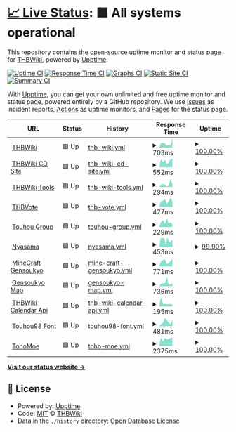 # [📈 Live Status](https://thwiki.github.io/status): <!--live status--> **🟩 All systems operational**

This repository contains the open-source uptime monitor and status page for [THBWiki](https://thwiki.cc/), powered by [Upptime](https://github.com/upptime/upptime).

[![Uptime CI](https://github.com/thwiki/status/workflows/Uptime%20CI/badge.svg)](https://github.com/thwiki/status/actions?query=workflow%3A%22Uptime+CI%22)
[![Response Time CI](https://github.com/thwiki/status/workflows/Response%20Time%20CI/badge.svg)](https://github.com/thwiki/status/actions?query=workflow%3A%22Response+Time+CI%22)
[![Graphs CI](https://github.com/thwiki/status/workflows/Graphs%20CI/badge.svg)](https://github.com/thwiki/status/actions?query=workflow%3A%22Graphs+CI%22)
[![Static Site CI](https://github.com/thwiki/status/workflows/Static%20Site%20CI/badge.svg)](https://github.com/thwiki/status/actions?query=workflow%3A%22Static+Site+CI%22)
[![Summary CI](https://github.com/thwiki/status/workflows/Summary%20CI/badge.svg)](https://github.com/thwiki/status/actions?query=workflow%3A%22Summary+CI%22)

With [Upptime](https://upptime.js.org), you can get your own unlimited and free uptime monitor and status page, powered entirely by a GitHub repository. We use [Issues](https://github.com/thwiki/status/issues) as incident reports, [Actions](https://github.com/thwiki/status/actions) as uptime monitors, and [Pages](https://thwiki.github.io/status) for the status page.

<!--start: status pages-->
<!-- This summary is generated by Upptime (https://github.com/upptime/upptime) -->
<!-- Do not edit this manually, your changes will be overwritten -->
<!-- prettier-ignore -->
| URL | Status | History | Response Time | Uptime |
| --- | ------ | ------- | ------------- | ------ |
| <img alt="" src="https://icons.duckduckgo.com/ip3/thwiki.cc.ico" height="13"> [THBWiki](https://thwiki.cc/%E9%A6%96%E9%A1%B5) | 🟩 Up | [thb-wiki.yml](https://github.com/thwiki/status/commits/HEAD/history/thb-wiki.yml) | <details><summary><img alt="Response time graph" src="./graphs/thb-wiki/response-time-week.png" height="20"> 703ms</summary><br><a href="https://thwiki.github.io/status/history/thb-wiki"><img alt="Response time 535" src="https://img.shields.io/endpoint?url=https%3A%2F%2Fraw.githubusercontent.com%2Fthwiki%2Fstatus%2FHEAD%2Fapi%2Fthb-wiki%2Fresponse-time.json"></a><br><a href="https://thwiki.github.io/status/history/thb-wiki"><img alt="24-hour response time 581" src="https://img.shields.io/endpoint?url=https%3A%2F%2Fraw.githubusercontent.com%2Fthwiki%2Fstatus%2FHEAD%2Fapi%2Fthb-wiki%2Fresponse-time-day.json"></a><br><a href="https://thwiki.github.io/status/history/thb-wiki"><img alt="7-day response time 703" src="https://img.shields.io/endpoint?url=https%3A%2F%2Fraw.githubusercontent.com%2Fthwiki%2Fstatus%2FHEAD%2Fapi%2Fthb-wiki%2Fresponse-time-week.json"></a><br><a href="https://thwiki.github.io/status/history/thb-wiki"><img alt="30-day response time 1588" src="https://img.shields.io/endpoint?url=https%3A%2F%2Fraw.githubusercontent.com%2Fthwiki%2Fstatus%2FHEAD%2Fapi%2Fthb-wiki%2Fresponse-time-month.json"></a><br><a href="https://thwiki.github.io/status/history/thb-wiki"><img alt="1-year response time 598" src="https://img.shields.io/endpoint?url=https%3A%2F%2Fraw.githubusercontent.com%2Fthwiki%2Fstatus%2FHEAD%2Fapi%2Fthb-wiki%2Fresponse-time-year.json"></a></details> | <details><summary><a href="https://thwiki.github.io/status/history/thb-wiki">100.00%</a></summary><a href="https://thwiki.github.io/status/history/thb-wiki"><img alt="All-time uptime 99.08%" src="https://img.shields.io/endpoint?url=https%3A%2F%2Fraw.githubusercontent.com%2Fthwiki%2Fstatus%2FHEAD%2Fapi%2Fthb-wiki%2Fuptime.json"></a><br><a href="https://thwiki.github.io/status/history/thb-wiki"><img alt="24-hour uptime 100.00%" src="https://img.shields.io/endpoint?url=https%3A%2F%2Fraw.githubusercontent.com%2Fthwiki%2Fstatus%2FHEAD%2Fapi%2Fthb-wiki%2Fuptime-day.json"></a><br><a href="https://thwiki.github.io/status/history/thb-wiki"><img alt="7-day uptime 100.00%" src="https://img.shields.io/endpoint?url=https%3A%2F%2Fraw.githubusercontent.com%2Fthwiki%2Fstatus%2FHEAD%2Fapi%2Fthb-wiki%2Fuptime-week.json"></a><br><a href="https://thwiki.github.io/status/history/thb-wiki"><img alt="30-day uptime 98.18%" src="https://img.shields.io/endpoint?url=https%3A%2F%2Fraw.githubusercontent.com%2Fthwiki%2Fstatus%2FHEAD%2Fapi%2Fthb-wiki%2Fuptime-month.json"></a><br><a href="https://thwiki.github.io/status/history/thb-wiki"><img alt="1-year uptime 98.79%" src="https://img.shields.io/endpoint?url=https%3A%2F%2Fraw.githubusercontent.com%2Fthwiki%2Fstatus%2FHEAD%2Fapi%2Fthb-wiki%2Fuptime-year.json"></a></details>
| <img alt="" src="https://icons.duckduckgo.com/ip3/cd.thwiki.cc.ico" height="13"> [THBWiki CD Site](https://cd.thwiki.cc/) | 🟩 Up | [thb-wiki-cd-site.yml](https://github.com/thwiki/status/commits/HEAD/history/thb-wiki-cd-site.yml) | <details><summary><img alt="Response time graph" src="./graphs/thb-wiki-cd-site/response-time-week.png" height="20"> 552ms</summary><br><a href="https://thwiki.github.io/status/history/thb-wiki-cd-site"><img alt="Response time 366" src="https://img.shields.io/endpoint?url=https%3A%2F%2Fraw.githubusercontent.com%2Fthwiki%2Fstatus%2FHEAD%2Fapi%2Fthb-wiki-cd-site%2Fresponse-time.json"></a><br><a href="https://thwiki.github.io/status/history/thb-wiki-cd-site"><img alt="24-hour response time 591" src="https://img.shields.io/endpoint?url=https%3A%2F%2Fraw.githubusercontent.com%2Fthwiki%2Fstatus%2FHEAD%2Fapi%2Fthb-wiki-cd-site%2Fresponse-time-day.json"></a><br><a href="https://thwiki.github.io/status/history/thb-wiki-cd-site"><img alt="7-day response time 552" src="https://img.shields.io/endpoint?url=https%3A%2F%2Fraw.githubusercontent.com%2Fthwiki%2Fstatus%2FHEAD%2Fapi%2Fthb-wiki-cd-site%2Fresponse-time-week.json"></a><br><a href="https://thwiki.github.io/status/history/thb-wiki-cd-site"><img alt="30-day response time 886" src="https://img.shields.io/endpoint?url=https%3A%2F%2Fraw.githubusercontent.com%2Fthwiki%2Fstatus%2FHEAD%2Fapi%2Fthb-wiki-cd-site%2Fresponse-time-month.json"></a><br><a href="https://thwiki.github.io/status/history/thb-wiki-cd-site"><img alt="1-year response time 396" src="https://img.shields.io/endpoint?url=https%3A%2F%2Fraw.githubusercontent.com%2Fthwiki%2Fstatus%2FHEAD%2Fapi%2Fthb-wiki-cd-site%2Fresponse-time-year.json"></a></details> | <details><summary><a href="https://thwiki.github.io/status/history/thb-wiki-cd-site">100.00%</a></summary><a href="https://thwiki.github.io/status/history/thb-wiki-cd-site"><img alt="All-time uptime 99.93%" src="https://img.shields.io/endpoint?url=https%3A%2F%2Fraw.githubusercontent.com%2Fthwiki%2Fstatus%2FHEAD%2Fapi%2Fthb-wiki-cd-site%2Fuptime.json"></a><br><a href="https://thwiki.github.io/status/history/thb-wiki-cd-site"><img alt="24-hour uptime 100.00%" src="https://img.shields.io/endpoint?url=https%3A%2F%2Fraw.githubusercontent.com%2Fthwiki%2Fstatus%2FHEAD%2Fapi%2Fthb-wiki-cd-site%2Fuptime-day.json"></a><br><a href="https://thwiki.github.io/status/history/thb-wiki-cd-site"><img alt="7-day uptime 100.00%" src="https://img.shields.io/endpoint?url=https%3A%2F%2Fraw.githubusercontent.com%2Fthwiki%2Fstatus%2FHEAD%2Fapi%2Fthb-wiki-cd-site%2Fuptime-week.json"></a><br><a href="https://thwiki.github.io/status/history/thb-wiki-cd-site"><img alt="30-day uptime 99.96%" src="https://img.shields.io/endpoint?url=https%3A%2F%2Fraw.githubusercontent.com%2Fthwiki%2Fstatus%2FHEAD%2Fapi%2Fthb-wiki-cd-site%2Fuptime-month.json"></a><br><a href="https://thwiki.github.io/status/history/thb-wiki-cd-site"><img alt="1-year uptime 99.94%" src="https://img.shields.io/endpoint?url=https%3A%2F%2Fraw.githubusercontent.com%2Fthwiki%2Fstatus%2FHEAD%2Fapi%2Fthb-wiki-cd-site%2Fuptime-year.json"></a></details>
| <img alt="" src="https://icons.duckduckgo.com/ip3/tool.thwiki.cc.ico" height="13"> [THBWiki Tools](https://tool.thwiki.cc/) | 🟩 Up | [thb-wiki-tools.yml](https://github.com/thwiki/status/commits/HEAD/history/thb-wiki-tools.yml) | <details><summary><img alt="Response time graph" src="./graphs/thb-wiki-tools/response-time-week.png" height="20"> 294ms</summary><br><a href="https://thwiki.github.io/status/history/thb-wiki-tools"><img alt="Response time 270" src="https://img.shields.io/endpoint?url=https%3A%2F%2Fraw.githubusercontent.com%2Fthwiki%2Fstatus%2FHEAD%2Fapi%2Fthb-wiki-tools%2Fresponse-time.json"></a><br><a href="https://thwiki.github.io/status/history/thb-wiki-tools"><img alt="24-hour response time 647" src="https://img.shields.io/endpoint?url=https%3A%2F%2Fraw.githubusercontent.com%2Fthwiki%2Fstatus%2FHEAD%2Fapi%2Fthb-wiki-tools%2Fresponse-time-day.json"></a><br><a href="https://thwiki.github.io/status/history/thb-wiki-tools"><img alt="7-day response time 294" src="https://img.shields.io/endpoint?url=https%3A%2F%2Fraw.githubusercontent.com%2Fthwiki%2Fstatus%2FHEAD%2Fapi%2Fthb-wiki-tools%2Fresponse-time-week.json"></a><br><a href="https://thwiki.github.io/status/history/thb-wiki-tools"><img alt="30-day response time 230" src="https://img.shields.io/endpoint?url=https%3A%2F%2Fraw.githubusercontent.com%2Fthwiki%2Fstatus%2FHEAD%2Fapi%2Fthb-wiki-tools%2Fresponse-time-month.json"></a><br><a href="https://thwiki.github.io/status/history/thb-wiki-tools"><img alt="1-year response time 281" src="https://img.shields.io/endpoint?url=https%3A%2F%2Fraw.githubusercontent.com%2Fthwiki%2Fstatus%2FHEAD%2Fapi%2Fthb-wiki-tools%2Fresponse-time-year.json"></a></details> | <details><summary><a href="https://thwiki.github.io/status/history/thb-wiki-tools">100.00%</a></summary><a href="https://thwiki.github.io/status/history/thb-wiki-tools"><img alt="All-time uptime 99.95%" src="https://img.shields.io/endpoint?url=https%3A%2F%2Fraw.githubusercontent.com%2Fthwiki%2Fstatus%2FHEAD%2Fapi%2Fthb-wiki-tools%2Fuptime.json"></a><br><a href="https://thwiki.github.io/status/history/thb-wiki-tools"><img alt="24-hour uptime 100.00%" src="https://img.shields.io/endpoint?url=https%3A%2F%2Fraw.githubusercontent.com%2Fthwiki%2Fstatus%2FHEAD%2Fapi%2Fthb-wiki-tools%2Fuptime-day.json"></a><br><a href="https://thwiki.github.io/status/history/thb-wiki-tools"><img alt="7-day uptime 100.00%" src="https://img.shields.io/endpoint?url=https%3A%2F%2Fraw.githubusercontent.com%2Fthwiki%2Fstatus%2FHEAD%2Fapi%2Fthb-wiki-tools%2Fuptime-week.json"></a><br><a href="https://thwiki.github.io/status/history/thb-wiki-tools"><img alt="30-day uptime 100.00%" src="https://img.shields.io/endpoint?url=https%3A%2F%2Fraw.githubusercontent.com%2Fthwiki%2Fstatus%2FHEAD%2Fapi%2Fthb-wiki-tools%2Fuptime-month.json"></a><br><a href="https://thwiki.github.io/status/history/thb-wiki-tools"><img alt="1-year uptime 99.96%" src="https://img.shields.io/endpoint?url=https%3A%2F%2Fraw.githubusercontent.com%2Fthwiki%2Fstatus%2FHEAD%2Fapi%2Fthb-wiki-tools%2Fuptime-year.json"></a></details>
| <img alt="" src="https://icons.duckduckgo.com/ip3/touhou.vote.ico" height="13"> [THBVote](http://touhou.vote/) | 🟩 Up | [thb-vote.yml](https://github.com/thwiki/status/commits/HEAD/history/thb-vote.yml) | <details><summary><img alt="Response time graph" src="./graphs/thb-vote/response-time-week.png" height="20"> 427ms</summary><br><a href="https://thwiki.github.io/status/history/thb-vote"><img alt="Response time 559" src="https://img.shields.io/endpoint?url=https%3A%2F%2Fraw.githubusercontent.com%2Fthwiki%2Fstatus%2FHEAD%2Fapi%2Fthb-vote%2Fresponse-time.json"></a><br><a href="https://thwiki.github.io/status/history/thb-vote"><img alt="24-hour response time 534" src="https://img.shields.io/endpoint?url=https%3A%2F%2Fraw.githubusercontent.com%2Fthwiki%2Fstatus%2FHEAD%2Fapi%2Fthb-vote%2Fresponse-time-day.json"></a><br><a href="https://thwiki.github.io/status/history/thb-vote"><img alt="7-day response time 427" src="https://img.shields.io/endpoint?url=https%3A%2F%2Fraw.githubusercontent.com%2Fthwiki%2Fstatus%2FHEAD%2Fapi%2Fthb-vote%2Fresponse-time-week.json"></a><br><a href="https://thwiki.github.io/status/history/thb-vote"><img alt="30-day response time 419" src="https://img.shields.io/endpoint?url=https%3A%2F%2Fraw.githubusercontent.com%2Fthwiki%2Fstatus%2FHEAD%2Fapi%2Fthb-vote%2Fresponse-time-month.json"></a><br><a href="https://thwiki.github.io/status/history/thb-vote"><img alt="1-year response time 525" src="https://img.shields.io/endpoint?url=https%3A%2F%2Fraw.githubusercontent.com%2Fthwiki%2Fstatus%2FHEAD%2Fapi%2Fthb-vote%2Fresponse-time-year.json"></a></details> | <details><summary><a href="https://thwiki.github.io/status/history/thb-vote">100.00%</a></summary><a href="https://thwiki.github.io/status/history/thb-vote"><img alt="All-time uptime 99.88%" src="https://img.shields.io/endpoint?url=https%3A%2F%2Fraw.githubusercontent.com%2Fthwiki%2Fstatus%2FHEAD%2Fapi%2Fthb-vote%2Fuptime.json"></a><br><a href="https://thwiki.github.io/status/history/thb-vote"><img alt="24-hour uptime 100.00%" src="https://img.shields.io/endpoint?url=https%3A%2F%2Fraw.githubusercontent.com%2Fthwiki%2Fstatus%2FHEAD%2Fapi%2Fthb-vote%2Fuptime-day.json"></a><br><a href="https://thwiki.github.io/status/history/thb-vote"><img alt="7-day uptime 100.00%" src="https://img.shields.io/endpoint?url=https%3A%2F%2Fraw.githubusercontent.com%2Fthwiki%2Fstatus%2FHEAD%2Fapi%2Fthb-vote%2Fuptime-week.json"></a><br><a href="https://thwiki.github.io/status/history/thb-vote"><img alt="30-day uptime 98.02%" src="https://img.shields.io/endpoint?url=https%3A%2F%2Fraw.githubusercontent.com%2Fthwiki%2Fstatus%2FHEAD%2Fapi%2Fthb-vote%2Fuptime-month.json"></a><br><a href="https://thwiki.github.io/status/history/thb-vote"><img alt="1-year uptime 99.83%" src="https://img.shields.io/endpoint?url=https%3A%2F%2Fraw.githubusercontent.com%2Fthwiki%2Fstatus%2FHEAD%2Fapi%2Fthb-vote%2Fuptime-year.json"></a></details>
| <img alt="" src="https://icons.duckduckgo.com/ip3/touhou.group.ico" height="13"> [Touhou Group](https://touhou.group/) | 🟩 Up | [touhou-group.yml](https://github.com/thwiki/status/commits/HEAD/history/touhou-group.yml) | <details><summary><img alt="Response time graph" src="./graphs/touhou-group/response-time-week.png" height="20"> 229ms</summary><br><a href="https://thwiki.github.io/status/history/touhou-group"><img alt="Response time 297" src="https://img.shields.io/endpoint?url=https%3A%2F%2Fraw.githubusercontent.com%2Fthwiki%2Fstatus%2FHEAD%2Fapi%2Ftouhou-group%2Fresponse-time.json"></a><br><a href="https://thwiki.github.io/status/history/touhou-group"><img alt="24-hour response time 172" src="https://img.shields.io/endpoint?url=https%3A%2F%2Fraw.githubusercontent.com%2Fthwiki%2Fstatus%2FHEAD%2Fapi%2Ftouhou-group%2Fresponse-time-day.json"></a><br><a href="https://thwiki.github.io/status/history/touhou-group"><img alt="7-day response time 229" src="https://img.shields.io/endpoint?url=https%3A%2F%2Fraw.githubusercontent.com%2Fthwiki%2Fstatus%2FHEAD%2Fapi%2Ftouhou-group%2Fresponse-time-week.json"></a><br><a href="https://thwiki.github.io/status/history/touhou-group"><img alt="30-day response time 237" src="https://img.shields.io/endpoint?url=https%3A%2F%2Fraw.githubusercontent.com%2Fthwiki%2Fstatus%2FHEAD%2Fapi%2Ftouhou-group%2Fresponse-time-month.json"></a><br><a href="https://thwiki.github.io/status/history/touhou-group"><img alt="1-year response time 293" src="https://img.shields.io/endpoint?url=https%3A%2F%2Fraw.githubusercontent.com%2Fthwiki%2Fstatus%2FHEAD%2Fapi%2Ftouhou-group%2Fresponse-time-year.json"></a></details> | <details><summary><a href="https://thwiki.github.io/status/history/touhou-group">100.00%</a></summary><a href="https://thwiki.github.io/status/history/touhou-group"><img alt="All-time uptime 99.95%" src="https://img.shields.io/endpoint?url=https%3A%2F%2Fraw.githubusercontent.com%2Fthwiki%2Fstatus%2FHEAD%2Fapi%2Ftouhou-group%2Fuptime.json"></a><br><a href="https://thwiki.github.io/status/history/touhou-group"><img alt="24-hour uptime 100.00%" src="https://img.shields.io/endpoint?url=https%3A%2F%2Fraw.githubusercontent.com%2Fthwiki%2Fstatus%2FHEAD%2Fapi%2Ftouhou-group%2Fuptime-day.json"></a><br><a href="https://thwiki.github.io/status/history/touhou-group"><img alt="7-day uptime 100.00%" src="https://img.shields.io/endpoint?url=https%3A%2F%2Fraw.githubusercontent.com%2Fthwiki%2Fstatus%2FHEAD%2Fapi%2Ftouhou-group%2Fuptime-week.json"></a><br><a href="https://thwiki.github.io/status/history/touhou-group"><img alt="30-day uptime 100.00%" src="https://img.shields.io/endpoint?url=https%3A%2F%2Fraw.githubusercontent.com%2Fthwiki%2Fstatus%2FHEAD%2Fapi%2Ftouhou-group%2Fuptime-month.json"></a><br><a href="https://thwiki.github.io/status/history/touhou-group"><img alt="1-year uptime 99.97%" src="https://img.shields.io/endpoint?url=https%3A%2F%2Fraw.githubusercontent.com%2Fthwiki%2Fstatus%2FHEAD%2Fapi%2Ftouhou-group%2Fuptime-year.json"></a></details>
| <img alt="" src="https://icons.duckduckgo.com/ip3/bbs.nyasama.com.ico" height="13"> [Nyasama](https://bbs.nyasama.com/) | 🟩 Up | [nyasama.yml](https://github.com/thwiki/status/commits/HEAD/history/nyasama.yml) | <details><summary><img alt="Response time graph" src="./graphs/nyasama/response-time-week.png" height="20"> 453ms</summary><br><a href="https://thwiki.github.io/status/history/nyasama"><img alt="Response time 811" src="https://img.shields.io/endpoint?url=https%3A%2F%2Fraw.githubusercontent.com%2Fthwiki%2Fstatus%2FHEAD%2Fapi%2Fnyasama%2Fresponse-time.json"></a><br><a href="https://thwiki.github.io/status/history/nyasama"><img alt="24-hour response time 525" src="https://img.shields.io/endpoint?url=https%3A%2F%2Fraw.githubusercontent.com%2Fthwiki%2Fstatus%2FHEAD%2Fapi%2Fnyasama%2Fresponse-time-day.json"></a><br><a href="https://thwiki.github.io/status/history/nyasama"><img alt="7-day response time 453" src="https://img.shields.io/endpoint?url=https%3A%2F%2Fraw.githubusercontent.com%2Fthwiki%2Fstatus%2FHEAD%2Fapi%2Fnyasama%2Fresponse-time-week.json"></a><br><a href="https://thwiki.github.io/status/history/nyasama"><img alt="30-day response time 1408" src="https://img.shields.io/endpoint?url=https%3A%2F%2Fraw.githubusercontent.com%2Fthwiki%2Fstatus%2FHEAD%2Fapi%2Fnyasama%2Fresponse-time-month.json"></a><br><a href="https://thwiki.github.io/status/history/nyasama"><img alt="1-year response time 744" src="https://img.shields.io/endpoint?url=https%3A%2F%2Fraw.githubusercontent.com%2Fthwiki%2Fstatus%2FHEAD%2Fapi%2Fnyasama%2Fresponse-time-year.json"></a></details> | <details><summary><a href="https://thwiki.github.io/status/history/nyasama">99.90%</a></summary><a href="https://thwiki.github.io/status/history/nyasama"><img alt="All-time uptime 99.94%" src="https://img.shields.io/endpoint?url=https%3A%2F%2Fraw.githubusercontent.com%2Fthwiki%2Fstatus%2FHEAD%2Fapi%2Fnyasama%2Fuptime.json"></a><br><a href="https://thwiki.github.io/status/history/nyasama"><img alt="24-hour uptime 100.00%" src="https://img.shields.io/endpoint?url=https%3A%2F%2Fraw.githubusercontent.com%2Fthwiki%2Fstatus%2FHEAD%2Fapi%2Fnyasama%2Fuptime-day.json"></a><br><a href="https://thwiki.github.io/status/history/nyasama"><img alt="7-day uptime 99.90%" src="https://img.shields.io/endpoint?url=https%3A%2F%2Fraw.githubusercontent.com%2Fthwiki%2Fstatus%2FHEAD%2Fapi%2Fnyasama%2Fuptime-week.json"></a><br><a href="https://thwiki.github.io/status/history/nyasama"><img alt="30-day uptime 99.91%" src="https://img.shields.io/endpoint?url=https%3A%2F%2Fraw.githubusercontent.com%2Fthwiki%2Fstatus%2FHEAD%2Fapi%2Fnyasama%2Fuptime-month.json"></a><br><a href="https://thwiki.github.io/status/history/nyasama"><img alt="1-year uptime 99.96%" src="https://img.shields.io/endpoint?url=https%3A%2F%2Fraw.githubusercontent.com%2Fthwiki%2Fstatus%2FHEAD%2Fapi%2Fnyasama%2Fuptime-year.json"></a></details>
| <img alt="" src="https://icons.duckduckgo.com/ip3/gensoukyo.moe.ico" height="13"> [MineCraft Gensoukyo](https://gensoukyo.moe/) | 🟩 Up | [mine-craft-gensoukyo.yml](https://github.com/thwiki/status/commits/HEAD/history/mine-craft-gensoukyo.yml) | <details><summary><img alt="Response time graph" src="./graphs/mine-craft-gensoukyo/response-time-week.png" height="20"> 771ms</summary><br><a href="https://thwiki.github.io/status/history/mine-craft-gensoukyo"><img alt="Response time 476" src="https://img.shields.io/endpoint?url=https%3A%2F%2Fraw.githubusercontent.com%2Fthwiki%2Fstatus%2FHEAD%2Fapi%2Fmine-craft-gensoukyo%2Fresponse-time.json"></a><br><a href="https://thwiki.github.io/status/history/mine-craft-gensoukyo"><img alt="24-hour response time 1050" src="https://img.shields.io/endpoint?url=https%3A%2F%2Fraw.githubusercontent.com%2Fthwiki%2Fstatus%2FHEAD%2Fapi%2Fmine-craft-gensoukyo%2Fresponse-time-day.json"></a><br><a href="https://thwiki.github.io/status/history/mine-craft-gensoukyo"><img alt="7-day response time 771" src="https://img.shields.io/endpoint?url=https%3A%2F%2Fraw.githubusercontent.com%2Fthwiki%2Fstatus%2FHEAD%2Fapi%2Fmine-craft-gensoukyo%2Fresponse-time-week.json"></a><br><a href="https://thwiki.github.io/status/history/mine-craft-gensoukyo"><img alt="30-day response time 631" src="https://img.shields.io/endpoint?url=https%3A%2F%2Fraw.githubusercontent.com%2Fthwiki%2Fstatus%2FHEAD%2Fapi%2Fmine-craft-gensoukyo%2Fresponse-time-month.json"></a><br><a href="https://thwiki.github.io/status/history/mine-craft-gensoukyo"><img alt="1-year response time 505" src="https://img.shields.io/endpoint?url=https%3A%2F%2Fraw.githubusercontent.com%2Fthwiki%2Fstatus%2FHEAD%2Fapi%2Fmine-craft-gensoukyo%2Fresponse-time-year.json"></a></details> | <details><summary><a href="https://thwiki.github.io/status/history/mine-craft-gensoukyo">100.00%</a></summary><a href="https://thwiki.github.io/status/history/mine-craft-gensoukyo"><img alt="All-time uptime 99.94%" src="https://img.shields.io/endpoint?url=https%3A%2F%2Fraw.githubusercontent.com%2Fthwiki%2Fstatus%2FHEAD%2Fapi%2Fmine-craft-gensoukyo%2Fuptime.json"></a><br><a href="https://thwiki.github.io/status/history/mine-craft-gensoukyo"><img alt="24-hour uptime 100.00%" src="https://img.shields.io/endpoint?url=https%3A%2F%2Fraw.githubusercontent.com%2Fthwiki%2Fstatus%2FHEAD%2Fapi%2Fmine-craft-gensoukyo%2Fuptime-day.json"></a><br><a href="https://thwiki.github.io/status/history/mine-craft-gensoukyo"><img alt="7-day uptime 100.00%" src="https://img.shields.io/endpoint?url=https%3A%2F%2Fraw.githubusercontent.com%2Fthwiki%2Fstatus%2FHEAD%2Fapi%2Fmine-craft-gensoukyo%2Fuptime-week.json"></a><br><a href="https://thwiki.github.io/status/history/mine-craft-gensoukyo"><img alt="30-day uptime 100.00%" src="https://img.shields.io/endpoint?url=https%3A%2F%2Fraw.githubusercontent.com%2Fthwiki%2Fstatus%2FHEAD%2Fapi%2Fmine-craft-gensoukyo%2Fuptime-month.json"></a><br><a href="https://thwiki.github.io/status/history/mine-craft-gensoukyo"><img alt="1-year uptime 99.95%" src="https://img.shields.io/endpoint?url=https%3A%2F%2Fraw.githubusercontent.com%2Fthwiki%2Fstatus%2FHEAD%2Fapi%2Fmine-craft-gensoukyo%2Fuptime-year.json"></a></details>
| <img alt="" src="https://icons.duckduckgo.com/ip3/map.thwiki.cc.ico" height="13"> [Gensoukyo Map](https://map.thwiki.cc/) | 🟩 Up | [gensoukyo-map.yml](https://github.com/thwiki/status/commits/HEAD/history/gensoukyo-map.yml) | <details><summary><img alt="Response time graph" src="./graphs/gensoukyo-map/response-time-week.png" height="20"> 736ms</summary><br><a href="https://thwiki.github.io/status/history/gensoukyo-map"><img alt="Response time 414" src="https://img.shields.io/endpoint?url=https%3A%2F%2Fraw.githubusercontent.com%2Fthwiki%2Fstatus%2FHEAD%2Fapi%2Fgensoukyo-map%2Fresponse-time.json"></a><br><a href="https://thwiki.github.io/status/history/gensoukyo-map"><img alt="24-hour response time 501" src="https://img.shields.io/endpoint?url=https%3A%2F%2Fraw.githubusercontent.com%2Fthwiki%2Fstatus%2FHEAD%2Fapi%2Fgensoukyo-map%2Fresponse-time-day.json"></a><br><a href="https://thwiki.github.io/status/history/gensoukyo-map"><img alt="7-day response time 736" src="https://img.shields.io/endpoint?url=https%3A%2F%2Fraw.githubusercontent.com%2Fthwiki%2Fstatus%2FHEAD%2Fapi%2Fgensoukyo-map%2Fresponse-time-week.json"></a><br><a href="https://thwiki.github.io/status/history/gensoukyo-map"><img alt="30-day response time 515" src="https://img.shields.io/endpoint?url=https%3A%2F%2Fraw.githubusercontent.com%2Fthwiki%2Fstatus%2FHEAD%2Fapi%2Fgensoukyo-map%2Fresponse-time-month.json"></a><br><a href="https://thwiki.github.io/status/history/gensoukyo-map"><img alt="1-year response time 414" src="https://img.shields.io/endpoint?url=https%3A%2F%2Fraw.githubusercontent.com%2Fthwiki%2Fstatus%2FHEAD%2Fapi%2Fgensoukyo-map%2Fresponse-time-year.json"></a></details> | <details><summary><a href="https://thwiki.github.io/status/history/gensoukyo-map">100.00%</a></summary><a href="https://thwiki.github.io/status/history/gensoukyo-map"><img alt="All-time uptime 99.95%" src="https://img.shields.io/endpoint?url=https%3A%2F%2Fraw.githubusercontent.com%2Fthwiki%2Fstatus%2FHEAD%2Fapi%2Fgensoukyo-map%2Fuptime.json"></a><br><a href="https://thwiki.github.io/status/history/gensoukyo-map"><img alt="24-hour uptime 100.00%" src="https://img.shields.io/endpoint?url=https%3A%2F%2Fraw.githubusercontent.com%2Fthwiki%2Fstatus%2FHEAD%2Fapi%2Fgensoukyo-map%2Fuptime-day.json"></a><br><a href="https://thwiki.github.io/status/history/gensoukyo-map"><img alt="7-day uptime 100.00%" src="https://img.shields.io/endpoint?url=https%3A%2F%2Fraw.githubusercontent.com%2Fthwiki%2Fstatus%2FHEAD%2Fapi%2Fgensoukyo-map%2Fuptime-week.json"></a><br><a href="https://thwiki.github.io/status/history/gensoukyo-map"><img alt="30-day uptime 99.98%" src="https://img.shields.io/endpoint?url=https%3A%2F%2Fraw.githubusercontent.com%2Fthwiki%2Fstatus%2FHEAD%2Fapi%2Fgensoukyo-map%2Fuptime-month.json"></a><br><a href="https://thwiki.github.io/status/history/gensoukyo-map"><img alt="1-year uptime 99.95%" src="https://img.shields.io/endpoint?url=https%3A%2F%2Fraw.githubusercontent.com%2Fthwiki%2Fstatus%2FHEAD%2Fapi%2Fgensoukyo-map%2Fuptime-year.json"></a></details>
| <img alt="" src="https://icons.duckduckgo.com/ip3/calendar.thwiki.cc.ico" height="13"> [THBWiki Calendar Api](https://calendar.thwiki.cc/) | 🟩 Up | [thb-wiki-calendar-api.yml](https://github.com/thwiki/status/commits/HEAD/history/thb-wiki-calendar-api.yml) | <details><summary><img alt="Response time graph" src="./graphs/thb-wiki-calendar-api/response-time-week.png" height="20"> 195ms</summary><br><a href="https://thwiki.github.io/status/history/thb-wiki-calendar-api"><img alt="Response time 224" src="https://img.shields.io/endpoint?url=https%3A%2F%2Fraw.githubusercontent.com%2Fthwiki%2Fstatus%2FHEAD%2Fapi%2Fthb-wiki-calendar-api%2Fresponse-time.json"></a><br><a href="https://thwiki.github.io/status/history/thb-wiki-calendar-api"><img alt="24-hour response time 174" src="https://img.shields.io/endpoint?url=https%3A%2F%2Fraw.githubusercontent.com%2Fthwiki%2Fstatus%2FHEAD%2Fapi%2Fthb-wiki-calendar-api%2Fresponse-time-day.json"></a><br><a href="https://thwiki.github.io/status/history/thb-wiki-calendar-api"><img alt="7-day response time 195" src="https://img.shields.io/endpoint?url=https%3A%2F%2Fraw.githubusercontent.com%2Fthwiki%2Fstatus%2FHEAD%2Fapi%2Fthb-wiki-calendar-api%2Fresponse-time-week.json"></a><br><a href="https://thwiki.github.io/status/history/thb-wiki-calendar-api"><img alt="30-day response time 209" src="https://img.shields.io/endpoint?url=https%3A%2F%2Fraw.githubusercontent.com%2Fthwiki%2Fstatus%2FHEAD%2Fapi%2Fthb-wiki-calendar-api%2Fresponse-time-month.json"></a><br><a href="https://thwiki.github.io/status/history/thb-wiki-calendar-api"><img alt="1-year response time 224" src="https://img.shields.io/endpoint?url=https%3A%2F%2Fraw.githubusercontent.com%2Fthwiki%2Fstatus%2FHEAD%2Fapi%2Fthb-wiki-calendar-api%2Fresponse-time-year.json"></a></details> | <details><summary><a href="https://thwiki.github.io/status/history/thb-wiki-calendar-api">100.00%</a></summary><a href="https://thwiki.github.io/status/history/thb-wiki-calendar-api"><img alt="All-time uptime 100.00%" src="https://img.shields.io/endpoint?url=https%3A%2F%2Fraw.githubusercontent.com%2Fthwiki%2Fstatus%2FHEAD%2Fapi%2Fthb-wiki-calendar-api%2Fuptime.json"></a><br><a href="https://thwiki.github.io/status/history/thb-wiki-calendar-api"><img alt="24-hour uptime 100.00%" src="https://img.shields.io/endpoint?url=https%3A%2F%2Fraw.githubusercontent.com%2Fthwiki%2Fstatus%2FHEAD%2Fapi%2Fthb-wiki-calendar-api%2Fuptime-day.json"></a><br><a href="https://thwiki.github.io/status/history/thb-wiki-calendar-api"><img alt="7-day uptime 100.00%" src="https://img.shields.io/endpoint?url=https%3A%2F%2Fraw.githubusercontent.com%2Fthwiki%2Fstatus%2FHEAD%2Fapi%2Fthb-wiki-calendar-api%2Fuptime-week.json"></a><br><a href="https://thwiki.github.io/status/history/thb-wiki-calendar-api"><img alt="30-day uptime 100.00%" src="https://img.shields.io/endpoint?url=https%3A%2F%2Fraw.githubusercontent.com%2Fthwiki%2Fstatus%2FHEAD%2Fapi%2Fthb-wiki-calendar-api%2Fuptime-month.json"></a><br><a href="https://thwiki.github.io/status/history/thb-wiki-calendar-api"><img alt="1-year uptime 100.00%" src="https://img.shields.io/endpoint?url=https%3A%2F%2Fraw.githubusercontent.com%2Fthwiki%2Fstatus%2FHEAD%2Fapi%2Fthb-wiki-calendar-api%2Fuptime-year.json"></a></details>
| <img alt="" src="https://icons.duckduckgo.com/ip3/touhou98.touhou.moe.ico" height="13"> [Touhou98 Font](https://touhou98.touhou.moe/) | 🟩 Up | [touhou98-font.yml](https://github.com/thwiki/status/commits/HEAD/history/touhou98-font.yml) | <details><summary><img alt="Response time graph" src="./graphs/touhou98-font/response-time-week.png" height="20"> 481ms</summary><br><a href="https://thwiki.github.io/status/history/touhou98-font"><img alt="Response time 331" src="https://img.shields.io/endpoint?url=https%3A%2F%2Fraw.githubusercontent.com%2Fthwiki%2Fstatus%2FHEAD%2Fapi%2Ftouhou98-font%2Fresponse-time.json"></a><br><a href="https://thwiki.github.io/status/history/touhou98-font"><img alt="24-hour response time 389" src="https://img.shields.io/endpoint?url=https%3A%2F%2Fraw.githubusercontent.com%2Fthwiki%2Fstatus%2FHEAD%2Fapi%2Ftouhou98-font%2Fresponse-time-day.json"></a><br><a href="https://thwiki.github.io/status/history/touhou98-font"><img alt="7-day response time 481" src="https://img.shields.io/endpoint?url=https%3A%2F%2Fraw.githubusercontent.com%2Fthwiki%2Fstatus%2FHEAD%2Fapi%2Ftouhou98-font%2Fresponse-time-week.json"></a><br><a href="https://thwiki.github.io/status/history/touhou98-font"><img alt="30-day response time 335" src="https://img.shields.io/endpoint?url=https%3A%2F%2Fraw.githubusercontent.com%2Fthwiki%2Fstatus%2FHEAD%2Fapi%2Ftouhou98-font%2Fresponse-time-month.json"></a><br><a href="https://thwiki.github.io/status/history/touhou98-font"><img alt="1-year response time 331" src="https://img.shields.io/endpoint?url=https%3A%2F%2Fraw.githubusercontent.com%2Fthwiki%2Fstatus%2FHEAD%2Fapi%2Ftouhou98-font%2Fresponse-time-year.json"></a></details> | <details><summary><a href="https://thwiki.github.io/status/history/touhou98-font">100.00%</a></summary><a href="https://thwiki.github.io/status/history/touhou98-font"><img alt="All-time uptime 99.99%" src="https://img.shields.io/endpoint?url=https%3A%2F%2Fraw.githubusercontent.com%2Fthwiki%2Fstatus%2FHEAD%2Fapi%2Ftouhou98-font%2Fuptime.json"></a><br><a href="https://thwiki.github.io/status/history/touhou98-font"><img alt="24-hour uptime 100.00%" src="https://img.shields.io/endpoint?url=https%3A%2F%2Fraw.githubusercontent.com%2Fthwiki%2Fstatus%2FHEAD%2Fapi%2Ftouhou98-font%2Fuptime-day.json"></a><br><a href="https://thwiki.github.io/status/history/touhou98-font"><img alt="7-day uptime 100.00%" src="https://img.shields.io/endpoint?url=https%3A%2F%2Fraw.githubusercontent.com%2Fthwiki%2Fstatus%2FHEAD%2Fapi%2Ftouhou98-font%2Fuptime-week.json"></a><br><a href="https://thwiki.github.io/status/history/touhou98-font"><img alt="30-day uptime 100.00%" src="https://img.shields.io/endpoint?url=https%3A%2F%2Fraw.githubusercontent.com%2Fthwiki%2Fstatus%2FHEAD%2Fapi%2Ftouhou98-font%2Fuptime-month.json"></a><br><a href="https://thwiki.github.io/status/history/touhou98-font"><img alt="1-year uptime 99.99%" src="https://img.shields.io/endpoint?url=https%3A%2F%2Fraw.githubusercontent.com%2Fthwiki%2Fstatus%2FHEAD%2Fapi%2Ftouhou98-font%2Fuptime-year.json"></a></details>
| <img alt="" src="https://icons.duckduckgo.com/ip3/toho.moe.ico" height="13"> [TohoMoe](https://toho.moe/test) | 🟩 Up | [toho-moe.yml](https://github.com/thwiki/status/commits/HEAD/history/toho-moe.yml) | <details><summary><img alt="Response time graph" src="./graphs/toho-moe/response-time-week.png" height="20"> 2375ms</summary><br><a href="https://thwiki.github.io/status/history/toho-moe"><img alt="Response time 686" src="https://img.shields.io/endpoint?url=https%3A%2F%2Fraw.githubusercontent.com%2Fthwiki%2Fstatus%2FHEAD%2Fapi%2Ftoho-moe%2Fresponse-time.json"></a><br><a href="https://thwiki.github.io/status/history/toho-moe"><img alt="24-hour response time 2297" src="https://img.shields.io/endpoint?url=https%3A%2F%2Fraw.githubusercontent.com%2Fthwiki%2Fstatus%2FHEAD%2Fapi%2Ftoho-moe%2Fresponse-time-day.json"></a><br><a href="https://thwiki.github.io/status/history/toho-moe"><img alt="7-day response time 2375" src="https://img.shields.io/endpoint?url=https%3A%2F%2Fraw.githubusercontent.com%2Fthwiki%2Fstatus%2FHEAD%2Fapi%2Ftoho-moe%2Fresponse-time-week.json"></a><br><a href="https://thwiki.github.io/status/history/toho-moe"><img alt="30-day response time 1751" src="https://img.shields.io/endpoint?url=https%3A%2F%2Fraw.githubusercontent.com%2Fthwiki%2Fstatus%2FHEAD%2Fapi%2Ftoho-moe%2Fresponse-time-month.json"></a><br><a href="https://thwiki.github.io/status/history/toho-moe"><img alt="1-year response time 741" src="https://img.shields.io/endpoint?url=https%3A%2F%2Fraw.githubusercontent.com%2Fthwiki%2Fstatus%2FHEAD%2Fapi%2Ftoho-moe%2Fresponse-time-year.json"></a></details> | <details><summary><a href="https://thwiki.github.io/status/history/toho-moe">100.00%</a></summary><a href="https://thwiki.github.io/status/history/toho-moe"><img alt="All-time uptime 98.32%" src="https://img.shields.io/endpoint?url=https%3A%2F%2Fraw.githubusercontent.com%2Fthwiki%2Fstatus%2FHEAD%2Fapi%2Ftoho-moe%2Fuptime.json"></a><br><a href="https://thwiki.github.io/status/history/toho-moe"><img alt="24-hour uptime 100.00%" src="https://img.shields.io/endpoint?url=https%3A%2F%2Fraw.githubusercontent.com%2Fthwiki%2Fstatus%2FHEAD%2Fapi%2Ftoho-moe%2Fuptime-day.json"></a><br><a href="https://thwiki.github.io/status/history/toho-moe"><img alt="7-day uptime 100.00%" src="https://img.shields.io/endpoint?url=https%3A%2F%2Fraw.githubusercontent.com%2Fthwiki%2Fstatus%2FHEAD%2Fapi%2Ftoho-moe%2Fuptime-week.json"></a><br><a href="https://thwiki.github.io/status/history/toho-moe"><img alt="30-day uptime 100.00%" src="https://img.shields.io/endpoint?url=https%3A%2F%2Fraw.githubusercontent.com%2Fthwiki%2Fstatus%2FHEAD%2Fapi%2Ftoho-moe%2Fuptime-month.json"></a><br><a href="https://thwiki.github.io/status/history/toho-moe"><img alt="1-year uptime 98.24%" src="https://img.shields.io/endpoint?url=https%3A%2F%2Fraw.githubusercontent.com%2Fthwiki%2Fstatus%2FHEAD%2Fapi%2Ftoho-moe%2Fuptime-year.json"></a></details>

<!--end: status pages-->

[**Visit our status website →**](https://thwiki.github.io/status)

## 📄 License

- Powered by: [Upptime](https://github.com/upptime/upptime)
- Code: [MIT](./LICENSE) © [THBWiki](https://thwiki.cc/)
- Data in the `./history` directory: [Open Database License](https://opendatacommons.org/licenses/odbl/1-0/)

